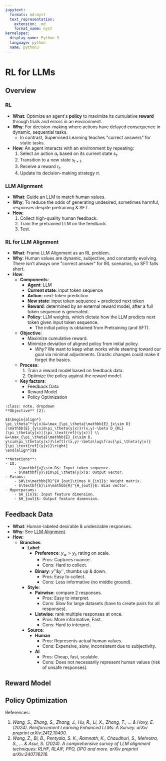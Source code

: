 ```yaml
---
jupytext:
  formats: md:myst
  text_representation:
    extension: .md
    format_name: myst
kernelspec:
  display_name: Python 3
  language: python
  name: python3
---
```

# RL for LLMs
## Overview
### RL
- **What**: Optimize an agent's **policy** to maximize its cumulative **reward** through trials and errors in an environment.
- **Why**: For decision-making where actions have delayed consequence in dynamic, sequential tasks.
    - In contrast, Supervised Learning teaches "correct answers" for static tasks.
- **How**: An agent interacts with an environment by repeating:
    1. Select an action $a_t$ based on its current state $s_t$.
    2. Transition to a new state $s_{t+1}$.
    3. Receive a reward $r_t$.
    4. Update its decision-making strategy $\pi$.

### LLM Alignment
- **What**: Guide an LLM to match human values.
- **Why**: To reduce the odds of generating undesired, sometimes harmful, responses despite pretraining & SFT.
- **How**:
    1. Collect high-quality human feedback.
    2. Train the pretrained LLM on the feedback.
    3. Test.

### RL for LLM Alignment
- **What**: Frame LLM Alignment as an RL problem.
- **Why**: Human values are dynamic, subjective, and constantly evolving. There isn't always one "correct answer" for IRL scenarios, so SFT falls short.
- **How**:
    - **Components**:
        - **Agent**: LLM
        - **Current state**: input token sequence
        - **Action**: next-token prediction
        - **New state**: input token sequence + predicted next token
        - **Reward**: determined by an external reward model, after a full token sequence is generated.
        - **Policy**: LLM weights, which dictate how the LLM predicts next token given input token sequence.
            - The initial policy is obtained from Pretraining (and SFT).
    - **Objective**:
        - Maximize cumulative reward.
        - Minimize deviation of aligned policy from initial policy.
            - *Why?* We want to keep what works while steering toward our goal via minimal adjustments. Drastic changes could make it forget the basics.
    - **Process**:
        1. Train a reward model based on feedback data.
        2. Optimize the policy against the reward model.
    - **Key factors**:
        - Feedback Data
        - Reward Model
        - Policy Optimization

```{admonition} Math
:class: note, dropdown
**Objective** [2]:

$$\begin{align*}
\pi_\theta^*(y|x)&=\max_{\pi_\theta}\mathbb{E}_{x\sim D}[\mathbb{E}_{y\sim\pi_\theta(y|x)}r(x,y)-\beta D_{KL}(\pi_\theta(y|x)||\pi_\text{ref}(y|x))] \\
&=\max_{\pi_\theta}\mathbb{E}_{x\sim D, y\sim\pi_\theta(y|x)}\left[r(x,y)-\beta\log\frac{\pi_\theta(y|x)}{\pi_\text{ref}(y|x)}\right]
\end{align*}$$

**Notations**:
- IO:
    - $\mathbf{x}\sim D$: Input token sequence.
    - $\mathbf{y}\sim\pi_\theta(y|x)$: Output vector.
- Params:
    - $W\in\mathbb{R}^{H_{out}\times H_{in}}$: Weight matrix.
    - $\textbf{b}\in\mathbb{R}^{H_{out}}$: Bias vector.
- Hyperparams:
    - $H_{in}$: Input feature dimension.
    - $H_{out}$: Output feature dimension.
```

## Feedback Data
- **What**: Human-labeled desirable & undesirable responses.
- **Why**: See [LLM Alignment](#llm-alignment).
- **How**:
    - **Branches**:
        - **Label**:
            - **Preference**: $y_w>y_l$, rating on scale.
                - Pros: Captures nuance.
                - Cons: Hard to collect.
            - **Binary**: $y^+ \& y^-$, thumbs up & down.
                - Pros: Easy to collect.
                - Cons: Less informative (no middle ground).
        - **Style**:
            - **Pairwise**: compare 2 responses.
                - Pros: Easy to interpret.
                - Cons: Slow for large datasets (have to create pairs for all responses).
            - **Listwise**: rank multiple responses at once.
                - Pros: More informative, Fast.
                - Cons: Hard to interpret.
        - **Source**:
            - **Human**
                - Pros: Represents actual human values.
                - Cons: Expensive, slow, inconsistent due to subjectivity.
            - **AI**
                - Pros: Cheap, fast, scalable.
                - Cons: Does not necessarily represent human values (risk of unsafe responses).

## Reward Model

## Policy Optimization



References:
1. *Wang, S., Zhang, S., Zhang, J., Hu, R., Li, X., Zhang, T., ... & Hovy, E. (2024). Reinforcement Learning Enhanced LLMs: A Survey. arXiv preprint arXiv:2412.10400.*
2. *Wang, Z., Bi, B., Pentyala, S. K., Ramnath, K., Chaudhuri, S., Mehrotra, S., ... & Asur, S. (2024). A comprehensive survey of LLM alignment techniques: RLHF, RLAIF, PPO, DPO and more. arXiv preprint arXiv:2407.16216.*
